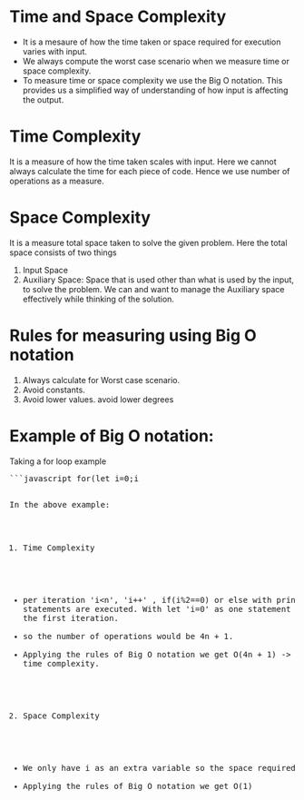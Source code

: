# Time and Space Complexity
- It is a mesaure of how the time taken or space required for execution varies with input.
- We always compute the worst case scenario when we measure time or space complexity.
- To measure time or space complexity we use the Big O notation. This provides us a simplified way of understanding of how input is affecting the output.

# Time Complexity
It is a measure of how the time taken scales with input. Here we cannot always calculate the time for each piece of code. Hence we use number of operations as a measure.

# Space Complexity
It is a measure total space taken to solve the given problem. Here the total space consists of two things 
1. Input Space
2. Auxiliary Space: Space that is used other than what is used by the input, to solve the problem.
We can and want to manage the Auxiliary space effectively while thinking of the solution.

# Rules for measuring using Big O notation
1. Always calculate for Worst case scenario.
2. Avoid constants.
3. Avoid lower values. avoid lower degrees

# Example of Big O notation:
Taking a for loop example 
<pre>```javascript for(let i=0;i<n;i++){if(i%2 == 0){print("Even")}else{print("Odd")}}```</pre>

In the above example:
1. Time Complexity
  - per iteration 'i<n', 'i++' , if(i%2==0) or else with print statements are executed. With let 'i=0' as one statement that runs on the first iteration.
  - so the number of operations would be 4n + 1.
  - Applying the rules of Big O notation we get O(4n + 1) -> O(n) for time complexity.
2. Space Complexity
  - We only have i as an extra variable so the space required is 1
  - Applying the rules of Big O notation we get O(1)
